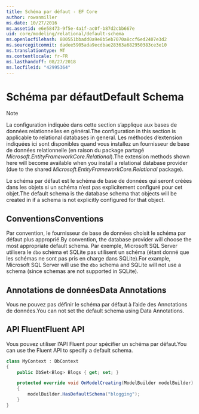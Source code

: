```yaml
---
title: Schéma par défaut - EF Core
author: rowanmiller
ms.date: 10/27/2016
ms.assetid: e6e58473-9f5e-4a1f-ac0f-b87d2cbb667e
uid: core/modeling/relational/default-schema
ms.openlocfilehash: 800551bbadd0a9e8b5eb7070a8ccf6ed2407e3d2
ms.sourcegitcommit: dadee5905ada9ecdbae28363a682950383ce3e10
ms.translationtype: MT
ms.contentlocale: fr-FR
ms.lasthandoff: 08/27/2018
ms.locfileid: "42995364"
---
```

# <a name="default-schema"></a><span data-ttu-id="39d3f-102">Schéma par défaut</span><span class="sxs-lookup"><span data-stu-id="39d3f-102">Default Schema</span></span>

> [!NOTE]  
> <span data-ttu-id="39d3f-103">La configuration indiquée dans cette section s’applique aux bases de données relationnelles en général.</span><span class="sxs-lookup"><span data-stu-id="39d3f-103">The configuration in this section is applicable to relational databases in general.</span></span> <span data-ttu-id="39d3f-104">Les méthodes d’extension indiquées ici sont disponibles quand vous installez un fournisseur de base de données relationnelle (en raison du package partagé *Microsoft.EntityFrameworkCore.Relational*).</span><span class="sxs-lookup"><span data-stu-id="39d3f-104">The extension methods shown here will become available when you install a relational database provider (due to the shared *Microsoft.EntityFrameworkCore.Relational* package).</span></span>

<span data-ttu-id="39d3f-105">Le schéma par défaut est le schéma de base de données qui seront créées dans les objets si un schéma n’est pas explicitement configuré pour cet objet.</span><span class="sxs-lookup"><span data-stu-id="39d3f-105">The default schema is the database schema that objects will be created in if a schema is not explicitly configured for that object.</span></span>

## <a name="conventions"></a><span data-ttu-id="39d3f-106">Conventions</span><span class="sxs-lookup"><span data-stu-id="39d3f-106">Conventions</span></span>

<span data-ttu-id="39d3f-107">Par convention, le fournisseur de base de données choisit le schéma par défaut plus approprié.</span><span class="sxs-lookup"><span data-stu-id="39d3f-107">By convention, the database provider will choose the most appropriate default schema.</span></span> <span data-ttu-id="39d3f-108">Par exemple, Microsoft SQL Server utilisera le `dbo` schéma et SQLite pas utilisent un schéma (étant donné que les schémas ne sont pas pris en charge dans SQLite).</span><span class="sxs-lookup"><span data-stu-id="39d3f-108">For example, Microsoft SQL Server will use the `dbo` schema and SQLite will not use a schema (since schemas are not supported in SQLite).</span></span>

## <a name="data-annotations"></a><span data-ttu-id="39d3f-109">Annotations de données</span><span class="sxs-lookup"><span data-stu-id="39d3f-109">Data Annotations</span></span>

<span data-ttu-id="39d3f-110">Vous ne pouvez pas définir le schéma par défaut à l’aide des Annotations de données.</span><span class="sxs-lookup"><span data-stu-id="39d3f-110">You can not set the default schema using Data Annotations.</span></span>

## <a name="fluent-api"></a><span data-ttu-id="39d3f-111">API Fluent</span><span class="sxs-lookup"><span data-stu-id="39d3f-111">Fluent API</span></span>

<span data-ttu-id="39d3f-112">Vous pouvez utiliser l’API Fluent pour spécifier un schéma par défaut.</span><span class="sxs-lookup"><span data-stu-id="39d3f-112">You can use the Fluent API to specify a default schema.</span></span>

<!-- [!code-csharp[Main](samples/core/relational/Modeling/FluentAPI/Samples/Relational/DefaultSchema.cs?highlight=7)] -->
``` csharp
class MyContext : DbContext
{
    public DbSet<Blog> Blogs { get; set; }

    protected override void OnModelCreating(ModelBuilder modelBuilder)
    {
        modelBuilder.HasDefaultSchema("blogging");
    }
}
```
